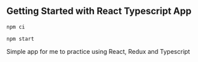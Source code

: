 ## Getting Started with React Typescript App

`npm ci`

`npm start`

Simple app for me to practice using React, Redux and Typescript
